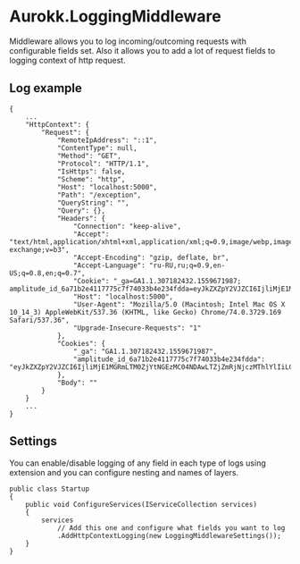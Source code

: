 # Aurokk.LoggingMiddleware

Middleware allows you to log incoming/outcoming requests with configurable fields set. 
Also it allows you to add a lot of request fields to logging context of http request.

## Log example

```
{
    ...
    "HttpContext": {
        "Request": {
            "RemoteIpAddress": "::1",
            "ContentType": null,
            "Method": "GET",
            "Protocol": "HTTP/1.1",
            "IsHttps": false,
            "Scheme": "http",
            "Host": "localhost:5000",
            "Path": "/exception",
            "QueryString": "",
            "Query": {},
            "Headers": {
                "Connection": "keep-alive",
                "Accept": "text/html,application/xhtml+xml,application/xml;q=0.9,image/webp,image/apng,*/*;q=0.8,application/signed-exchange;v=b3",
                "Accept-Encoding": "gzip, deflate, br",
                "Accept-Language": "ru-RU,ru;q=0.9,en-US;q=0.8,en;q=0.7",
                "Cookie": "_ga=GA1.1.307182432.1559671987; amplitude_id_6a71b2e4117775c7f74033b4e234fdda=eyJkZXZpY2VJZCI6IjliMjE1MGRmLTM0ZjYtNGEzMC04NDAwLTZjZmRjNjczMThlYlIiLCJ1c2VySWQiOm51bGwsIm9wdE91dCI6ZmFsc2UsInNlc3Npb25JZCI6MTU2MDM2MDQ1MzA0MCwibGFzdEV2ZW50VGltZSI6MTU2MDM2MTAzNDEyOSwiZXZlbnRJZCI6MiwiaWRlbnRpZnlJZCI6MCwic2VxdWVuY2VOdW1iZXIiOjJ9",
                "Host": "localhost:5000",
                "User-Agent": "Mozilla/5.0 (Macintosh; Intel Mac OS X 10_14_3) AppleWebKit/537.36 (KHTML, like Gecko) Chrome/74.0.3729.169 Safari/537.36",
                "Upgrade-Insecure-Requests": "1"
            },
            "Cookies": {
                "_ga": "GA1.1.307182432.1559671987",
                "amplitude_id_6a71b2e4117775c7f74033b4e234fdda": "eyJkZXZpY2VJZCI6IjliMjE1MGRmLTM0ZjYtNGEzMC04NDAwLTZjZmRjNjczMThlYlIiLCJ1c2VySWQiOm51bGwsIm9wdE91dCI6ZmFsc2UsInNlc3Npb25JZCI6MTU2MDM2MDQ1MzA0MCwibGFzdEV2ZW50VGltZSI6MTU2MDM2MTAzNDEyOSwiZXZlbnRJZCI6MiwiaWRlbnRpZnlJZCI6MCwic2VxdWVuY2VOdW1iZXIiOjJ9"
            },
            "Body": ""
        }
    }
    ...
}
```

## Settings

You can enable/disable logging of any field in each type of logs using extension and you can configure nesting and names of layers.

```
public class Startup
{
    public void ConfigureServices(IServiceCollection services)
    {
        services
            // Add this one and configure what fields you want to log
            .AddHttpContextLogging(new LoggingMiddlewareSettings());
    }
}
```